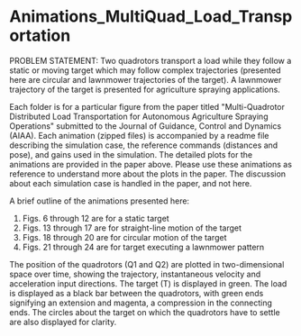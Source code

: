 # Animations_MultiQuad_Load_Transportation

PROBLEM STATEMENT:
Two quadrotors transport a load while they follow a static or moving target which may follow complex trajectories (presented here are circular and lawnmower trajectories of the target). A lawnmower trajectory of the target is presented for agriculture spraying applications.

Each folder is for a particular figure from the paper titled "Multi-Quadrotor Distributed Load Transportation for Autonomous Agriculture Spraying Operations" submitted to the Journal of Guidance, Control and Dynamics (AIAA). Each animation (zipped files) is accompanied by a readme file describing the simulation case, the reference commands (distances and pose), and gains used in the simulation. The detailed plots for the animations are provided in the paper above. Please use these animations as reference to understand more about the plots in the paper. The discussion about each simulation case is handled in the paper, and not here.<br>

A brief outline of the animations presented here:<br>
<ol>
  <li>Figs. 6 through 12 are for a static target</li>
  <li>Figs. 13 through 17 are for straight-line motion of the target</li>
  <li>Figs. 18 through 20 are for circular motion of the target</li>
  <li>Figs. 21 through 24 are for target executing a lawnmower pattern</li>
</ol>

The position of the quadrotors (Q1 and Q2) are plotted in two-dimensional space over time, showing the trajectory, instantaneous velocity and acceleration input directions. The target (T) is displayed in green. The load is displayed as a black bar between the quadrotors, with green ends signifying an extension and magenta, a compression in the connecting ends. The circles about the target on which the quadrotors have to settle are also displayed for clarity.
